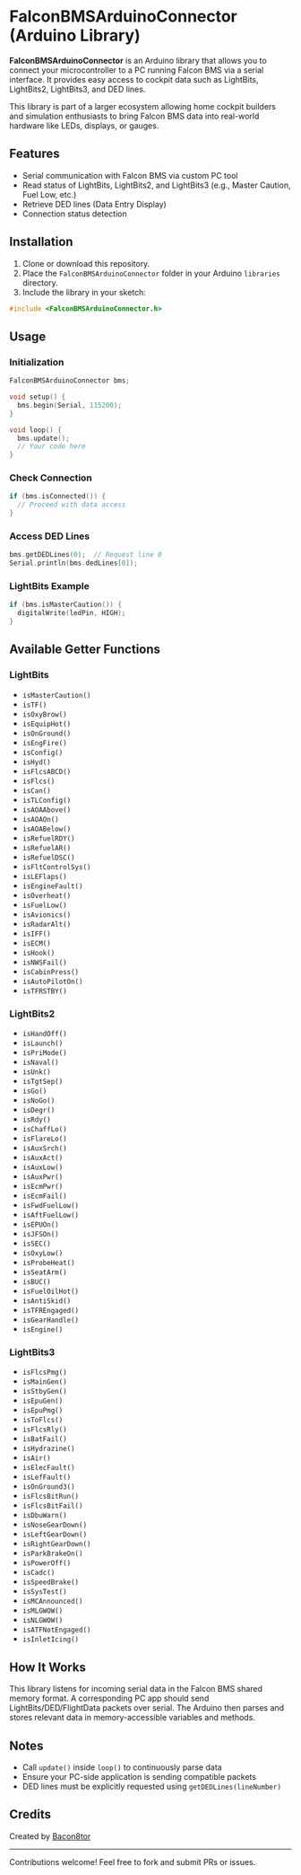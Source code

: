 # FalconBMSArduinoConnector (Arduino Library)

**FalconBMSArduinoConnector** is an Arduino library that allows you to connect your microcontroller to a PC running Falcon BMS via a serial interface. It provides easy access to cockpit data such as LightBits, LightBits2, LightBits3, and DED lines.

This library is part of a larger ecosystem allowing home cockpit builders and simulation enthusiasts to bring Falcon BMS data into real-world hardware like LEDs, displays, or gauges.

## Features

* Serial communication with Falcon BMS via custom PC tool
* Read status of LightBits, LightBits2, and LightBits3 (e.g., Master Caution, Fuel Low, etc.)
* Retrieve DED lines (Data Entry Display)
* Connection status detection

## Installation

1. Clone or download this repository.
2. Place the `FalconBMSArduinoConnector` folder in your Arduino `libraries` directory.
3. Include the library in your sketch:

```cpp
#include <FalconBMSArduinoConnector.h>
```

## Usage

### Initialization

```cpp
FalconBMSArduinoConnector bms;

void setup() {
  bms.begin(Serial, 115200);
}

void loop() {
  bms.update();
  // Your code here
}
```

### Check Connection

```cpp
if (bms.isConnected()) {
  // Proceed with data access
}
```

### Access DED Lines

```cpp
bms.getDEDLines(0);  // Request line 0
Serial.println(bms.dedLines[0]);
```

### LightBits Example

```cpp
if (bms.isMasterCaution()) {
  digitalWrite(ledPin, HIGH);
}
```

## Available Getter Functions

### LightBits

* `isMasterCaution()`
* `isTF()`
* `isOxyBrow()`
* `isEquipHot()`
* `isOnGround()`
* `isEngFire()`
* `isConfig()`
* `isHyd()`
* `isFlcsABCD()`
* `isFlcs()`
* `isCan()`
* `isTLConfig()`
* `isAOAAbove()`
* `isAOAOn()`
* `isAOABelow()`
* `isRefuelRDY()`
* `isRefuelAR()`
* `isRefuelDSC()`
* `isFltControlSys()`
* `isLEFlaps()`
* `isEngineFault()`
* `isOverheat()`
* `isFuelLow()`
* `isAvionics()`
* `isRadarAlt()`
* `isIFF()`
* `isECM()`
* `isHook()`
* `isNWSFail()`
* `isCabinPress()`
* `isAutoPilotOn()`
* `isTFRSTBY()`

### LightBits2

* `isHandOff()`
* `isLaunch()`
* `isPriMode()`
* `isNaval()`
* `isUnk()`
* `isTgtSep()`
* `isGo()`
* `isNoGo()`
* `isDegr()`
* `isRdy()`
* `isChaffLo()`
* `isFlareLo()`
* `isAuxSrch()`
* `isAuxAct()`
* `isAuxLow()`
* `isAuxPwr()`
* `isEcmPwr()`
* `isEcmFail()`
* `isFwdFuelLow()`
* `isAftFuelLow()`
* `isEPUOn()`
* `isJFSOn()`
* `isSEC()`
* `isOxyLow()`
* `isProbeHeat()`
* `isSeatArm()`
* `isBUC()`
* `isFuelOilHot()`
* `isAntiSkid()`
* `isTFREngaged()`
* `isGearHandle()`
* `isEngine()`

### LightBits3

* `isFlcsPmg()`
* `isMainGen()`
* `isStbyGen()`
* `isEpuGen()`
* `isEpuPmg()`
* `isToFlcs()`
* `isFlcsRly()`
* `isBatFail()`
* `isHydrazine()`
* `isAir()`
* `isElecFault()`
* `isLefFault()`
* `isOnGround3()`
* `isFlcsBitRun()`
* `isFlcsBitFail()`
* `isDbuWarn()`
* `isNoseGearDown()`
* `isLeftGearDown()`
* `isRightGearDown()`
* `isParkBrakeOn()`
* `isPowerOff()`
* `isCadc()`
* `isSpeedBrake()`
* `isSysTest()`
* `isMCAnnounced()`
* `isMLGWOW()`
* `isNLGWOW()`
* `isATFNotEngaged()`
* `isInletIcing()`

## How It Works

This library listens for incoming serial data in the Falcon BMS shared memory format. A corresponding PC app should send LightBits/DED/FlightData packets over serial. The Arduino then parses and stores relevant data in memory-accessible variables and methods.

## Notes

* Call `update()` inside `loop()` to continuously parse data
* Ensure your PC-side application is sending compatible packets
* DED lines must be explicitly requested using `getDEDLines(lineNumber)`


## Credits

Created by [Bacon8tor](https://github.com/Bacon8tor)

---

Contributions welcome! Feel free to fork and submit PRs or issues.
